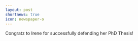 ```yaml
---
layout: post
shortnews: true
icon: newspaper-o
---
```


Congratz to Irene for successfully defending her PhD Thesis!
